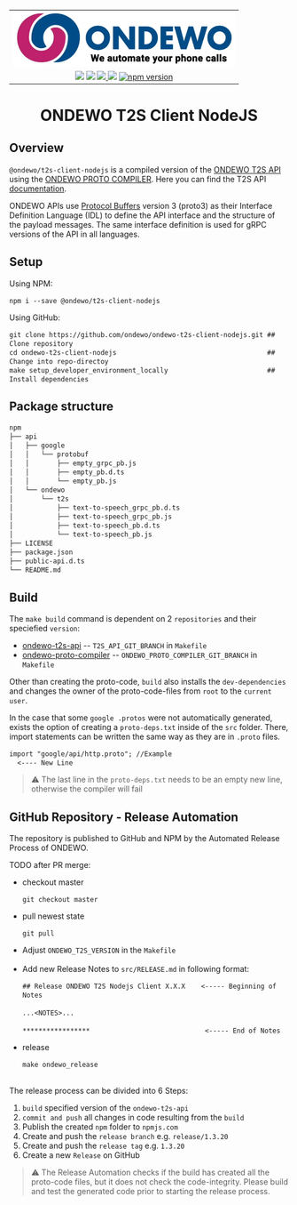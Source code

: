 <div align="center">
  <table>
    <tr>
      <td>
        <a href="https://ondewo.com/en/products/natural-language-understanding/">
            <img width="400px" src="https://raw.githubusercontent.com/ondewo/ondewo-logos/master/ondewo_we_automate_your_phone_calls.png"/>
        </a>
      </td>
    </tr>
    <tr>
       <td align="center">
          <a href="https://www.linkedin.com/company/ondewo "><img width="40px" src="https://cdn-icons-png.flaticon.com/512/3536/3536505.png"></a>
          <a href="https://www.facebook.com/ondewo"><img width="40px" src="https://cdn-icons-png.flaticon.com/512/733/733547.png"></a>
          <a href="https://twitter.com/ondewo"><img width="40px" src="https://cdn-icons-png.flaticon.com/512/733/733579.png"> </a>
          <a href="https://www.instagram.com/ondewo.ai/"><img width="40px" src="https://cdn-icons-png.flaticon.com/512/174/174855.png"></a>
          <a href="https://badge.fury.io/js/%40ondewo%2Ft2s-client-nodejs"><img src="https://badge.fury.io/js/%40ondewo%2Ft2s-client-nodejs.svg" alt="npm version" height="32"></a>
       </td>
    </tr>
  </table>
  <h1 align="center">
    ONDEWO T2S Client NodeJS
  </h1>
</div>

## Overview

`@ondewo/t2s-client-nodejs` is a compiled version of the [ONDEWO T2S API](https://github.com/ondewo/ondewo-t2s-api) using the [ONDEWO PROTO COMPILER](https://github.com/ondewo/ondewo-proto-compiler). Here you can find the T2S API [documentation](https://ondewo.github.io).

ONDEWO APIs use [Protocol Buffers](https://github.com/google/protobuf) version 3 (proto3) as their Interface Definition Language (IDL) to define the API interface and the structure of the payload messages. The same interface definition is used for gRPC versions of the API in all languages.

## Setup

Using NPM:

```shell
npm i --save @ondewo/t2s-client-nodejs
```

Using GitHub:

```shell
git clone https://github.com/ondewo/ondewo-t2s-client-nodejs.git ## Clone repository
cd ondewo-t2s-client-nodejs                                      ## Change into repo-directoy
make setup_developer_environment_locally                         ## Install dependencies
```
## Package structure
```
npm
├── api
│   ├── google
│   │   └── protobuf
│   │       ├── empty_grpc_pb.js
│   │       ├── empty_pb.d.ts
│   │       └── empty_pb.js
│   └── ondewo
│       └── t2s
│           ├── text-to-speech_grpc_pb.d.ts
│           ├── text-to-speech_grpc_pb.js
│           ├── text-to-speech_pb.d.ts
│           └── text-to-speech_pb.js
├── LICENSE
├── package.json
├── public-api.d.ts
└── README.md
```
[comment]: <> (START OF GITHUB README)
## Build

The `make build` command is dependent on 2 `repositories` and their speciefied `version`:
  - [ondewo-t2s-api](https://github.com/ondewo/ondewo-t2s-api) -- `T2S_API_GIT_BRANCH` in `Makefile`
  - [ondewo-proto-compiler](https://github.com/ondewo/ondewo-proto-compiler) -- `ONDEWO_PROTO_COMPILER_GIT_BRANCH` in `Makefile`

Other than creating the proto-code, `build` also installs the `dev-dependencies` and changes the owner of the proto-code-files from `root` to the `current user`.

In the case that some `google .protos` were not automatically generated, exists the option of creating a `proto-deps.txt` inside of the `src` folder. There, import statements can be written the same way as they are in `.proto` files.
  ```
  import "google/api/http.proto"; //Example
    <---- New Line
  ```
> :warning: The last line in the `proto-deps.txt` needs to be an empty new line, otherwise the compiler will fail

## GitHub Repository - Release Automation

The repository is published to GitHub and NPM by the Automated Release Process of ONDEWO.

TODO after PR merge:
- checkout master
  ```shell
  git checkout master
  ```
- pull newest state
  ```shell
  git pull
  ```
- Adjust `ONDEWO_T2S_VERSION` in the `Makefile` <br><br>
- Add new Release Notes to `src/RELEASE.md` in following format:
  ```
  ## Release ONDEWO T2S Nodejs Client X.X.X    <----- Beginning of Notes

  ...<NOTES>...

  *****************                             <----- End of Notes
  ```
- release
  ```shell
  make ondewo_release
  ```
<br>
The release process can be divided into 6 Steps:

1. `build` specified version of the `ondewo-t2s-api`
2. `commit and push` all changes in code resulting from the `build`
3. Publish the created `npm` folder to `npmjs.com`
4. Create and push the `release branch` e.g. `release/1.3.20`
5. Create and push the `release tag` e.g. `1.3.20`
6. Create a new `Release` on GitHub

> :warning:  The Release Automation checks if the build has created all the proto-code files, but it does not check the code-integrity. Please build and test the generated code prior to starting the release process.


[comment]: <> (END OF GITHUB README)
